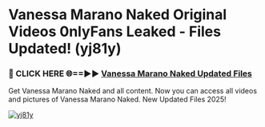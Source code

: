 # Vanessa Marano Naked Original Videos 0nlyFans Leaked - Files Updated! (yj81y)

<h3>🔴 CLICK HERE 🌐==►► <a href="https://tinyurl.com/yckcrads" rel="nofollow">Vanessa Marano Naked Updated Files</a></h3>

Get Vanessa Marano Naked and all content. Now you can access all videos and pictures of Vanessa Marano Naked. New Updated Files 2025!

[![yj81y](https://i.imgur.com/hpKpOFt.gif)](https://tinyurl.com/yckcrads)
